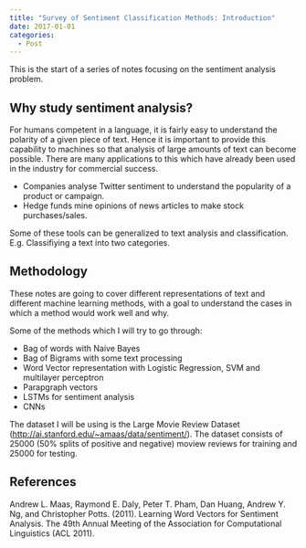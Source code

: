 ```yaml
---
title: "Survey of Sentiment Classification Methods: Introduction"
date: 2017-01-01
categories:
  - Post
---
```


This is the start of a series of notes focusing on the sentiment analysis problem.

## Why study sentiment analysis?

For humans competent in a language, it is fairly easy to understand the polarity of a given piece of text. Hence it is important to provide this capability to machines so that analysis of large amounts of text can become possible. There are many applications to this which have already been used in the industry for commercial success.

- Companies analyse Twitter sentiment to understand the popularity of a product or campaign.
- Hedge funds mine opinions of news articles to make stock purchases/sales.

Some of these tools can be generalized to text analysis and classification. E.g. Classifiying a text into two categories.

## Methodology

These notes are going to cover different representations of text and different machine learning methods, with a goal to understand the cases in which a method would work well and why.

Some of the methods which I will try to go through:
- Bag of words with Naive Bayes
- Bag of Bigrams with some text processing
- Word Vector representation with Logistic Regression, SVM and multilayer perceptron
- Parapgraph vectors
- LSTMs for sentiment analysis
- CNNs

The dataset I will be using is the Large Movie Review Dataset (http://ai.stanford.edu/~amaas/data/sentiment/). The dataset consists of 25000 (50% splits of positive and negative) moview reviews for training and 25000 for testing. 

## References

Andrew L. Maas, Raymond E. Daly, Peter T. Pham, Dan Huang, Andrew Y. Ng, and Christopher Potts. (2011). Learning Word Vectors for Sentiment Analysis. The 49th Annual Meeting of the Association for Computational Linguistics (ACL 2011).
